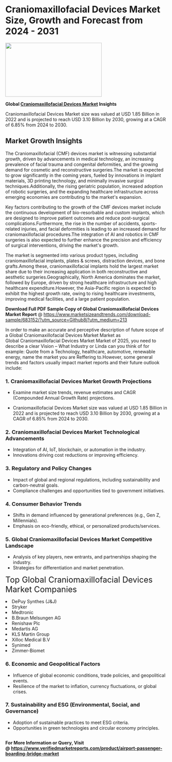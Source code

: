 <H1>Craniomaxillofacial Devices Market Size, Growth and Forecast from 2024 - 2031</H1><img class="aligncenter size-medium wp-image-584254" src="https://thirdeyenews.in/wp-content/uploads/2024/09/Global-Market-Research-300x168.jpeg" alt="" width="300" height="168" /><p><strong>Global&nbsp;<a href="https://www.marketsizeandtrends.com/download-sample/683152/?utm_source=Github8j?utm_medium=213">Craniomaxillofacial Devices Market</a> Insights</strong></p><p>Craniomaxillofacial Devices Market size was valued at USD 1.85 Billion in 2022 and is projected to reach USD 3.10 Billion by 2030, growing at a CAGR of 6.85% from 2024 to 2030.</p><p><h2>Market Growth Insights</h2> <p>The Craniomaxillofacial (CMF) devices market is witnessing substantial growth, driven by advancements in medical technology, an increasing prevalence of facial trauma and congenital deformities, and the growing demand for cosmetic and reconstructive surgeries.The market is expected to grow significantly in the coming years, fueled by innovations in implant materials, 3D printing technology, and minimally invasive surgical techniques.Additionally, the rising geriatric population, increased adoption of robotic surgeries, and the expanding healthcare infrastructure across emerging economies are contributing to the market's expansion.</p> <p>Key factors contributing to the growth of the CMF devices market include the continuous development of bio-resorbable and custom implants, which are designed to improve patient outcomes and reduce post-surgical complications.Furthermore, the rise in the number of accidents, sports-related injuries, and facial deformities is leading to an increased demand for craniomaxillofacial procedures.The integration of AI and robotics in CMF surgeries is also expected to further enhance the precision and efficiency of surgical interventions, driving the market's growth.</p> <p>The market is segmented into various product types, including craniomaxillofacial implants, plates & screws, distraction devices, and bone grafts.Among these, craniomaxillofacial implants hold the largest market share due to their increasing application in both reconstructive and aesthetic surgeries.Geographically, North America dominates the market, followed by Europe, driven by strong healthcare infrastructure and high healthcare expenditure.However, the Asia-Pacific region is expected to exhibit the highest growth rate, owing to rising healthcare investments, improving medical facilities, and a large patient population.</p> <p><span class=""><strong>Download Full PDF Sample Copy of Global Craniomaxillofacial Devices Market Report</strong> @ <a href="https://www.marketsizeandtrends.com/download-sample/683152/?utm_source=Github8j?utm_medium=213" target="_blank">https://www.marketsizeandtrends.com/download-sample/683152/?utm_source=Github8j?utm_medium=213</a></span></p><p>In order to make an accurate and perceptive description of future scope of a Global&nbsp;Craniomaxillofacial Devices Market Market as Global&nbsp;Craniomaxillofacial Devices Market Market of 2025, you need to describe a clear Vision &ndash; What Industry or Linda can you think of for example: Quote from a Technology, healthcare, automotive, renewable energy, name the market you are Reffering to.However, some general trends and factors usually impact market reports and their future outlook include:</p><h3>1.&nbsp;<strong>Craniomaxillofacial Devices Market Growth Projections</strong></h3><ul><li>Examine market size trends, revenue estimates and CAGR (Compounded Annual Growth Rate) projections.</li><li><p>Craniomaxillofacial Devices Market size was valued at USD 1.85 Billion in 2022 and is projected to reach USD 3.10 Billion by 2030, growing at a CAGR of 6.85% from 2024 to 2030.</p></li></ul><h3>2.&nbsp;<strong>Craniomaxillofacial Devices Market Technological Advancements</strong></h3><ul><li>Integration of AI, IoT, blockchain, or automation in the industry.</li><li>Innovations driving cost reductions or improving efficiency.</li></ul><h3>3.&nbsp;<strong>Regulatory and Policy Changes</strong></h3><ul><li>Impact of global and regional regulations, including sustainability and carbon-neutral goals.</li><li>Compliance challenges and opportunities tied to government initiatives.</li></ul><h3>4.&nbsp;<strong>Consumer Behavior Trends</strong></h3><ul><li>Shifts in demand influenced by generational preferences (e.g., Gen Z, Millennials).</li><li>Emphasis on eco-friendly, ethical, or personalized products/services.</li></ul><h3>5.&nbsp;<strong>Global Craniomaxillofacial Devices Market Competitive Landscape</strong></h3><ul><li>Analysis of key players, new entrants, and partnerships shaping the industry.</li><li>Strategies for differentiation and market penetration.</li></ul><p data-pm-slice="1 1 []"><span style="color: inherit; font-family: inherit; font-size: 25px;">Top Global Craniomaxillofacial Devices Market Companies</span></p><div class="" data-test-id=""><p><li>DePuy Synthes (J&J)</li><li> Stryker</li><li> Medtronic</li><li> B.Braun Melsungen AG</li><li> Renishaw Plc</li><li> Medartis AG</li><li> KLS Martin Group</li><li> Xilloc Medical B.V</li><li> Synimed</li><li> Zimmer-Biomet</li></p></div><h3>6.&nbsp;<strong>Economic and Geopolitical Factors</strong></h3><ul><li>Influence of global economic conditions, trade policies, and geopolitical events.</li><li>Resilience of the market to inflation, currency fluctuations, or global crises.</li></ul><h3>7.&nbsp;<strong>Sustainability and ESG (Environmental, Social, and Governance)</strong></h3><ul><li>Adoption of sustainable practices to meet ESG criteria.</li><li>Opportunities in green technologies and circular economy principles.</li></ul><h2><strong style="font-size: 14px;">For More Information or Query, Visit @&nbsp;</strong><a style="background-color: #ffffff; font-size: 14px;" href="https://www.marketsizeandtrends.com/report/craniomaxillofacial-devices-market/" target="_blank">https://www.verifiedmarketreports.com/product/airport-passenger-boarding-bridge-market</a></h2>